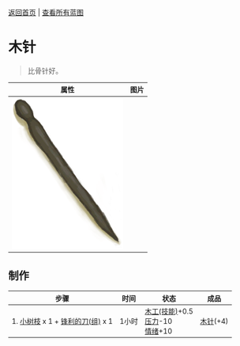 [返回首页](index.md)   |  [查看所有蓝图](blueprint.md)
# 木针  
> 比骨针好。  
  
  属性  |   图片   
 ----  |  ----:   
   |  ![](Sprite/NeedleWooden.png)   
  
## 制作  
步骤  |  时间  |  状态  |  成品  
----  |  ----  |  ----  |  ----  
1. [小树枝](Sticks.md) x 1 + [锋利的刀(组)](GpTag_CutterAdv.md) x 1  |  1小时  |  [木工(技能)](Skill_Woodworking.md)+0.5<br>[压力](Stress.md)-10<br>[情绪](Morale.md)+10  |  [木针](WoodenNeedle.md)(+4)  
